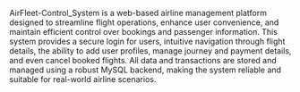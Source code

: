 AirFleet-Control_System is a web-based airline management platform designed to streamline flight operations, enhance user convenience, and maintain efficient control over bookings and passenger information. This system provides a secure login for users, intuitive navigation through flight details, the ability to add user profiles, manage journey and payment details, and even cancel booked flights. All data and transactions are stored and managed using a robust MySQL backend, making the system reliable and suitable for real-world airline scenarios.
